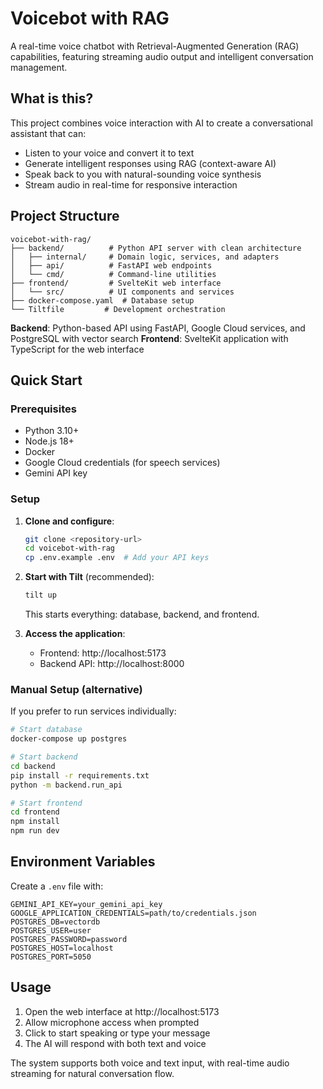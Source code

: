 # Voicebot with RAG

A real-time voice chatbot with Retrieval-Augmented Generation (RAG) capabilities, featuring streaming audio output and intelligent conversation management.

## What is this?

This project combines voice interaction with AI to create a conversational assistant that can:
- Listen to your voice and convert it to text
- Generate intelligent responses using RAG (context-aware AI)
- Speak back to you with natural-sounding voice synthesis
- Stream audio in real-time for responsive interaction

## Project Structure

```
voicebot-with-rag/
├── backend/          # Python API server with clean architecture
│   ├── internal/     # Domain logic, services, and adapters
│   ├── api/          # FastAPI web endpoints
│   └── cmd/          # Command-line utilities
├── frontend/         # SvelteKit web interface
│   └── src/          # UI components and services
├── docker-compose.yaml  # Database setup
└── Tiltfile         # Development orchestration
```

**Backend**: Python-based API using FastAPI, Google Cloud services, and PostgreSQL with vector search
**Frontend**: SvelteKit application with TypeScript for the web interface

## Quick Start

### Prerequisites
- Python 3.10+
- Node.js 18+
- Docker
- Google Cloud credentials (for speech services)
- Gemini API key

### Setup

1. **Clone and configure**:
   ```bash
   git clone <repository-url>
   cd voicebot-with-rag
   cp .env.example .env  # Add your API keys
   ```

2. **Start with Tilt** (recommended):
   ```bash
   tilt up
   ```
   This starts everything: database, backend, and frontend.

3. **Access the application**:
   - Frontend: http://localhost:5173
   - Backend API: http://localhost:8000

### Manual Setup (alternative)

If you prefer to run services individually:

```bash
# Start database
docker-compose up postgres

# Start backend
cd backend
pip install -r requirements.txt
python -m backend.run_api

# Start frontend
cd frontend
npm install
npm run dev
```

## Environment Variables

Create a `.env` file with:
```
GEMINI_API_KEY=your_gemini_api_key
GOOGLE_APPLICATION_CREDENTIALS=path/to/credentials.json
POSTGRES_DB=vectordb
POSTGRES_USER=user
POSTGRES_PASSWORD=password
POSTGRES_HOST=localhost
POSTGRES_PORT=5050
```

## Usage

1. Open the web interface at http://localhost:5173
2. Allow microphone access when prompted
3. Click to start speaking or type your message
4. The AI will respond with both text and voice

The system supports both voice and text input, with real-time audio streaming for natural conversation flow.
